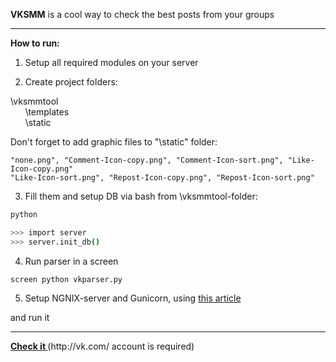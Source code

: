 <b>VKSMM</b> is a cool way to check the best posts from your groups
<hr>
<b>How to run:</b>

1) Setup all required modules on your server 

2) Create project folders:

\vksmmtool <br>
&nbsp;&nbsp;&nbsp;&nbsp;&nbsp;&nbsp;\templates <br>
&nbsp;&nbsp;&nbsp;&nbsp;&nbsp;&nbsp;\static <br>

Don't forget to add graphic files to "\static" folder:<br>
```
"none.png", "Comment-Icon-copy.png", "Comment-Icon-sort.png", "Like-Icon-copy.png"
"Like-Icon-sort.png", "Repost-Icon-copy.png", "Repost-Icon-sort.png"
```

3) Fill them and setup DB via bash from \vksmmtool-folder:

```bash
python

>>> import server
>>> server.init_db()
```

4) Run parser in a screen

<code>screen python vkparser.py</code>

5) Setup NGNIX-server and Gunicorn, using  <a href="https://realpython.com/blog/python/kickstarting-flask-on-ubuntu-setup-and-deployment/">this article</a>

and run it

<hr>
<a href="http://vksmm.info/" target="_blank"><b>Check it </b></a> (http://vk.com/  account is required)
